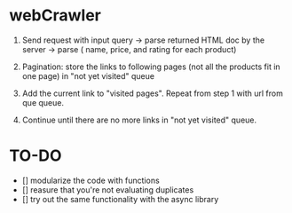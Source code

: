 # webCrawler

1. Send request with input query -> parse returned HTML doc by the server ->  parse ( name, price, and rating for each product)

2. Pagination: store the links to following pages (not all the products fit in one page) in "not yet visited" queue

3. Add the current link to "visited pages".  Repeat from step 1 with url from que queue.

4. Continue until there are no more links in "not yet visited" queue.


# TO-DO

- [] modularize the code with functions
- [] reasure that you're not evaluating duplicates
- [] try out the same functionality with the async library
